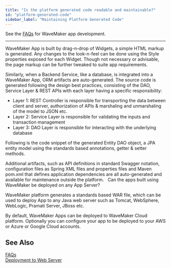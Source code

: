 ```yaml
---
title: "Is the platform generated code readable and maintainable?"
id: "platform-generated-code"
sidebar_label: "Maintaining Platform Generated Code"
---
```

See the [FAQs](/learn/app-development/wavemaker-app-development-faqs) for WaveMaker app development.      

--- 

WaveMaker App is built by drag-n-drop of Widgets, a simple HTML markup is generated. Any changes to the look-n-feel can be done using the Style properties exposed for each Widget. Though not necessary or advisable, the page markup can be further tweaked to suite app requirements.

Similarly, when a Backend Service, like a database, is integrated into a WaveMaker App, ORM artifacts are auto-generated. The source code is generated following the design best practices, consisting of the DAO, Service Layer & REST APIs with each layer having a specific responsibility:

- Layer 1: REST Controller is responsible for transporting the data between client and server, authorization of APIs & marshaling and unmarshaling of the model to JSON etc.
- Layer 2: Service Layer is responsible for validating the inputs and transaction management
- Layer 3: DAO Layer is responsible for interacting with the underlying database

Following is the code snippet of the generated Entity DAO object, a JPA entity model using the standards based annotations, getter & setter methods.

Additional artifacts, such as API definitions in standard Swagger notation, configuration files as Spring XML files and properties files and Maven pom.xml that defines application dependencies are all auto-generated and available for maintenance outside the platform.   Can the apps built using WaveMaker be deployed on any App Server?

WaveMaker platform generates a standards based WAR file, which can be used to deploy App to any Java web server such as Tomcat, WebSphere, WebLogic, Pramati Server, JBoss etc.

By default, WaveMaker Apps can be deployed to WaveMaker Cloud platform. Optionally you can configure your app to be deployed to your AWS or Azure or Google Cloud accounts.

## See Also
[FAQs](/learn/app-development/wavemaker-app-development-faqs)  
[Deployment to Web Server](/learn/app-development/deployment/deployment-web-server/)  

  
